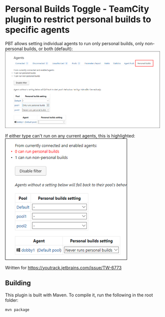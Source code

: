 # Personal Builds Toggle - TeamCity plugin to restrict personal builds to specific agents
PBT allows setting individual agents to run only personal builds, only non-personal builds, or both (default):
![settings_tab](/images/settings_tab.png)

If either type can't run on any current agents, this is highlighted:
![unavailable](/images/unavailable.png)

Written for https://youtrack.jetbrains.com/issue/TW-6773

## Building
This plugin is built with Maven. To compile it, run the following in the root folder:

```
mvn package
```
